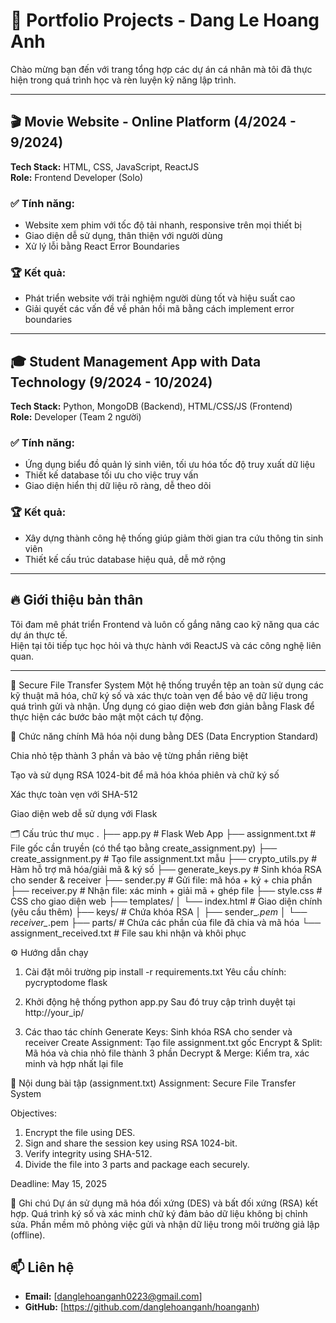 # 📂 Portfolio Projects - Dang Le Hoang Anh

Chào mừng bạn đến với trang tổng hợp các dự án cá nhân mà tôi đã thực hiện trong quá trình học và rèn luyện kỹ năng lập trình.

---

## 🎬 Movie Website - Online Platform (4/2024 - 9/2024)

**Tech Stack:** HTML, CSS, JavaScript, ReactJS  
**Role:** Frontend Developer (Solo)

### ✅ Tính năng:
- Website xem phim với tốc độ tải nhanh, responsive trên mọi thiết bị
- Giao diện dễ sử dụng, thân thiện với người dùng
- Xử lý lỗi bằng React Error Boundaries

### 🏆 Kết quả:
- Phát triển website với trải nghiệm người dùng tốt và hiệu suất cao
- Giải quyết các vấn đề về phản hồi mã bằng cách implement error boundaries

---

## 🎓 Student Management App with Data Technology (9/2024 - 10/2024)

**Tech Stack:** Python, MongoDB (Backend), HTML/CSS/JS (Frontend)  
**Role:** Developer (Team 2 người)

### ✅ Tính năng:
- Ứng dụng biểu đồ quản lý sinh viên, tối ưu hóa tốc độ truy xuất dữ liệu
- Thiết kế database tối ưu cho việc truy vấn
- Giao diện hiển thị dữ liệu rõ ràng, dễ theo dõi

### 🏆 Kết quả:
- Xây dựng thành công hệ thống giúp giảm thời gian tra cứu thông tin sinh viên
- Thiết kế cấu trúc database hiệu quả, dễ mở rộng

---

## 🔥 Giới thiệu bản thân

Tôi đam mê phát triển Frontend và luôn cố gắng nâng cao kỹ năng qua các dự án thực tế.  
Hiện tại tôi tiếp tục học hỏi và thực hành với ReactJS và các công nghệ liên quan.

---
🔐 Secure File Transfer System
Một hệ thống truyền tệp an toàn sử dụng các kỹ thuật mã hóa, chữ ký số và xác thực toàn vẹn để bảo vệ dữ liệu trong quá trình gửi và nhận. Ứng dụng có giao diện web đơn giản bằng Flask để thực hiện các bước bảo mật một cách tự động.

🚀 Chức năng chính
Mã hóa nội dung bằng DES (Data Encryption Standard)

Chia nhỏ tệp thành 3 phần và bảo vệ từng phần riêng biệt

Tạo và sử dụng RSA 1024-bit để mã hóa khóa phiên và chữ ký số

Xác thực toàn vẹn với SHA-512

Giao diện web dễ sử dụng với Flask

🗂 Cấu trúc thư mục
.
├── app.py                 # Flask Web App
├── assignment.txt         # File gốc cần truyền (có thể tạo bằng create_assignment.py)
├── create_assignment.py   # Tạo file assignment.txt mẫu
├── crypto_utils.py        # Hàm hỗ trợ mã hóa/giải mã & ký số
├── generate_keys.py       # Sinh khóa RSA cho sender & receiver
├── sender.py              # Gửi file: mã hóa + ký + chia phần
├── receiver.py            # Nhận file: xác minh + giải mã + ghép file
├── style.css              # CSS cho giao diện web
├── templates/
│   └── index.html         # Giao diện chính (yêu cầu thêm)
├── keys/                  # Chứa khóa RSA
│   ├── sender_*.pem
│   └── receiver_*.pem
├── parts/                 # Chứa các phần của file đã chia và mã hóa
└── assignment_received.txt # File sau khi nhận và khôi phục


⚙️ Hướng dẫn chạy
1. Cài đặt môi trường
   pip install -r requirements.txt
Yêu cầu chính:
pycryptodome
flask

2. Khởi động hệ thống
   python app.py
Sau đó truy cập trình duyệt tại http://your_ip/
3. Các thao tác chính
Generate Keys: Sinh khóa RSA cho sender và receiver
Create Assignment: Tạo file assignment.txt gốc
Encrypt & Split: Mã hóa và chia nhỏ file thành 3 phần
Decrypt & Merge: Kiểm tra, xác minh và hợp nhất lại file

📄 Nội dung bài tập (assignment.txt)
Assignment: Secure File Transfer System

Objectives:
1. Encrypt the file using DES.
2. Sign and share the session key using RSA 1024-bit.
3. Verify integrity using SHA-512.
4. Divide the file into 3 parts and package each securely.

Deadline: May 15, 2025

📌 Ghi chú
Dự án sử dụng mã hóa đối xứng (DES) và bất đối xứng (RSA) kết hợp.
Quá trình ký số và xác minh chữ ký đảm bảo dữ liệu không bị chỉnh sửa.
Phần mềm mô phỏng việc gửi và nhận dữ liệu trong môi trường giả lập (offline).

## 📫 Liên hệ
- **Email:** [danglehoanganh0223@gmail.com]
- **GitHub:** [https://github.com/danglehoanganh/hoanganh)
